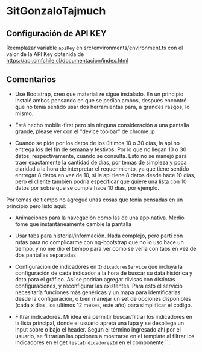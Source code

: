 # 3itGonzaloTajmuch

## Configuración de API KEY

Reemplazar variable `apiKey` en src/environments/environment.ts con el valor de la API Key obtenida de https://api.cmfchile.cl/documentacion/index.html

## Comentarios

-   Usé Bootstrap, creo que materialize sigue instalado. En un principio instalé ambos pensando en que se pedían ambos, después encontré que no tenía sentido usar dos herramientas para, a grandes rasgos, lo mismo.

-   Está hecho mobile-first pero sin ninguna consideración a una pantalla grande, please ver con el "device toolbar" de chrome :p

-   Cuando se pide por los datos de los últimos 10 o 30 días, la api no entrega los del fin de semana y festivos. Por lo que no llegan 10 o 30 datos, respectivamente, cuando se consulta. Esto no se manejó para traer exactamente la cantidad de días, por temas de simpleza y poca claridad a la hora de interpretar el requerimiento, ya que tiene sentido entregar 8 datos en vez de 10, si la api tiene 8 datos desde hace 10 días, pero el cliente también podría especificar que quiere una lista con 10 datos por sobre que se cumpla hace 10 días, por ejemplo.

Por temas de tiempo no agregué unas cosas que tenía pensadas en un principio pero listo aquí:

-   Animaciones para la navegación como las de una app nativa. Medio fome que instantáneamente cambie la pantalla

-   Usar tabs para historial/información. Nada complejo, pero partí con rutas para no complicarme con ng-bootstrap que no lo uso hace un tiempo, y no me dio el tiempo para ver como se vería con tabs en vez de dos pantallas separadas

-   Configuracion de indicadores en `IndicadoresService` que incluya la configuración de cada indicador a la hora de buscar su data histórica y data para el gráfico. Así se podrían agregar divisas con distintas configuraciones, y reconfigurar las existentes. Para esto el servicio necesitaría funciones más genéricas y un mapa para identificarlas desde la configuración, o bien manejar un set de opciones disponibles (cada x dias, los ultimos 12 meses, este año) para simplificar el codigo.

-   Filtrar indicadores. Mi idea era permitir buscar/filtrar los indicadores en la lista principal, donde el usuario apreta una lupa y se despliega un input sobre o bajo el header. Según el término ingresado ahí por el usuario, se filtrarían las opciones a mostrarse en el template al filtrar los indicadores en el get `listaIndicadoresId` en el componente ``.

